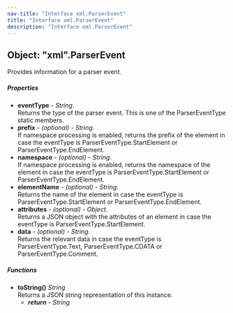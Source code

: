 ```yaml
---
nav-title: "Interface xml.ParserEvent"
title: "Interface xml.ParserEvent"
description: "Interface xml.ParserEvent"
---
```

## Object: "xml".ParserEvent  
Provides information for a parser event.

##### Properties
 - **eventType** - _String_.    
  Returns the type of the parser event. This is one of the ParserEventType static members.
 - **prefix** - _(optional)_ - _String_.    
  If namespace processing is enabled, returns the prefix of the element in case the eventType is ParserEventType.StartElement or ParserEventType.EndElement.
 - **namespace** - _(optional)_ - _String_.    
  If namespace processing is enabled, returns the namespace of the element in case the eventType is ParserEventType.StartElement or ParserEventType.EndElement.
 - **elementName** - _(optional)_ - _String_.    
  Returns the name of the element in case the eventType is ParserEventType.StartElement or ParserEventType.EndElement.
 - **attributes** - _(optional)_ - _Object_.    
  Returns a JSON object with the attributes of an element in case the eventType is ParserEventType.StartElement.
 - **data** - _(optional)_ - _String_.    
  Returns the relevant data in case the eventType is ParserEventType.Text, ParserEventType.CDATA or ParserEventType.Comment.

##### Functions
 - **toString()** _String_  
     Returns a JSON string representation of this instance.
   - _**return**_ - _String_